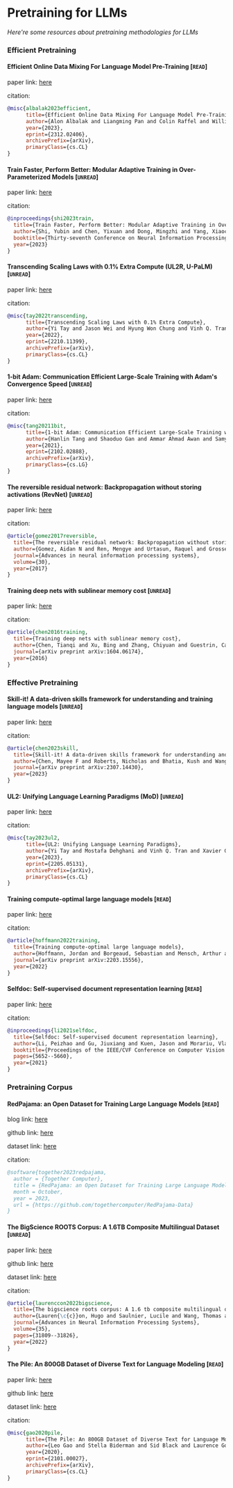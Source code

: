 # Pretraining for LLMs
*Here're some resources about pretraining methodologies for LLMs*


### Efficient Pretraining

#### Efficient Online Data Mixing For Language Model Pre-Training [`READ`]

paper link: [here](https://arxiv.org/pdf/2312.02406.pdf)

citation:
```bibtex
@misc{albalak2023efficient,
      title={Efficient Online Data Mixing For Language Model Pre-Training}, 
      author={Alon Albalak and Liangming Pan and Colin Raffel and William Yang Wang},
      year={2023},
      eprint={2312.02406},
      archivePrefix={arXiv},
      primaryClass={cs.CL}
}
```


#### Train Faster, Perform Better: Modular Adaptive Training in Over-Parameterized Models [`UNREAD`]

paper link: [here](https://openreview.net/pdf?id=dWDEBW2raJ)

citation: 
```bibtex
@inproceedings{shi2023train,
  title={Train Faster, Perform Better: Modular Adaptive Training in Over-Parameterized Models},
  author={Shi, Yubin and Chen, Yixuan and Dong, Mingzhi and Yang, Xiaochen and Li, Dongsheng and Wang, Yujiang and Dick, Robert P and Lv, Qin and Zhao, Yingying and Yang, Fan and others},
  booktitle={Thirty-seventh Conference on Neural Information Processing Systems},
  year={2023}
}
```


#### Transcending Scaling Laws with 0.1% Extra Compute (UL2R, U-PaLM) [`UNREAD`]

paper link: [here](https://arxiv.org/pdf/2210.11399.pdf)

citation:
```bibtex
@misc{tay2022transcending,
      title={Transcending Scaling Laws with 0.1% Extra Compute}, 
      author={Yi Tay and Jason Wei and Hyung Won Chung and Vinh Q. Tran and David R. So and Siamak Shakeri and Xavier Garcia and Huaixiu Steven Zheng and Jinfeng Rao and Aakanksha Chowdhery and Denny Zhou and Donald Metzler and Slav Petrov and Neil Houlsby and Quoc V. Le and Mostafa Dehghani},
      year={2022},
      eprint={2210.11399},
      archivePrefix={arXiv},
      primaryClass={cs.CL}
}
```
    

#### 1-bit Adam: Communication Efficient Large-Scale Training with Adam's Convergence Speed [`UNREAD`]

paper link: [here](https://arxiv.org/pdf/2102.02888.pdf)

citation:
```bibtex
@misc{tang20211bit,
      title={1-bit Adam: Communication Efficient Large-Scale Training with Adam's Convergence Speed}, 
      author={Hanlin Tang and Shaoduo Gan and Ammar Ahmad Awan and Samyam Rajbhandari and Conglong Li and Xiangru Lian and Ji Liu and Ce Zhang and Yuxiong He},
      year={2021},
      eprint={2102.02888},
      archivePrefix={arXiv},
      primaryClass={cs.LG}
}
```


#### The reversible residual network: Backpropagation without storing activations (RevNet) [`UNREAD`]

paper link: [here](https://proceedings.neurips.cc/paper_files/paper/2017/file/f9be311e65d81a9ad8150a60844bb94c-Paper.pdf)

citation: 
```bibtex
@article{gomez2017reversible,
  title={The reversible residual network: Backpropagation without storing activations},
  author={Gomez, Aidan N and Ren, Mengye and Urtasun, Raquel and Grosse, Roger B},
  journal={Advances in neural information processing systems},
  volume={30},
  year={2017}
}
```


#### Training deep nets with sublinear memory cost [`UNREAD`]

paper link: [here](https://arxiv.org/pdf/1604.06174)

citation: 
```bibtex
@article{chen2016training,
  title={Training deep nets with sublinear memory cost},
  author={Chen, Tianqi and Xu, Bing and Zhang, Chiyuan and Guestrin, Carlos},
  journal={arXiv preprint arXiv:1604.06174},
  year={2016}
}
```


### Effective Pretraining

#### Skill-it! A data-driven skills framework for understanding and training language models [`UNREAD`]

paper link: [here](https://arxiv.org/pdf/2307.14430)

citation: 
```bibtex
@article{chen2023skill,
  title={Skill-it! A data-driven skills framework for understanding and training language models},
  author={Chen, Mayee F and Roberts, Nicholas and Bhatia, Kush and Wang, Jue and Zhang, Ce and Sala, Frederic and R{\'e}, Christopher},
  journal={arXiv preprint arXiv:2307.14430},
  year={2023}
}
```

#### UL2: Unifying Language Learning Paradigms (MoD) [`UNREAD`]

paper link: [here](https://arxiv.org/pdf/2205.05131.pdf)

citation:
```bibtex
@misc{tay2023ul2,
      title={UL2: Unifying Language Learning Paradigms}, 
      author={Yi Tay and Mostafa Dehghani and Vinh Q. Tran and Xavier Garcia and Jason Wei and Xuezhi Wang and Hyung Won Chung and Siamak Shakeri and Dara Bahri and Tal Schuster and Huaixiu Steven Zheng and Denny Zhou and Neil Houlsby and Donald Metzler},
      year={2023},
      eprint={2205.05131},
      archivePrefix={arXiv},
      primaryClass={cs.CL}
}
```


#### Training compute-optimal large language models [`READ`]

paper link: [here](https://arxiv.org/pdf/2203.15556)

citation: 
```bibtex
@article{hoffmann2022training,
  title={Training compute-optimal large language models},
  author={Hoffmann, Jordan and Borgeaud, Sebastian and Mensch, Arthur and Buchatskaya, Elena and Cai, Trevor and Rutherford, Eliza and Casas, Diego de Las and Hendricks, Lisa Anne and Welbl, Johannes and Clark, Aidan and others},
  journal={arXiv preprint arXiv:2203.15556},
  year={2022}
}
```
    

#### Selfdoc: Self-supervised document representation learning [`READ`]

paper link: [here](https://openaccess.thecvf.com/content/CVPR2021/papers/Li_SelfDoc_Self-Supervised_Document_Representation_Learning_CVPR_2021_paper.pdf)

citation: 
```bibtex
@inproceedings{li2021selfdoc,
  title={Selfdoc: Self-supervised document representation learning},
  author={Li, Peizhao and Gu, Jiuxiang and Kuen, Jason and Morariu, Vlad I and Zhao, Handong and Jain, Rajiv and Manjunatha, Varun and Liu, Hongfu},
  booktitle={Proceedings of the IEEE/CVF Conference on Computer Vision and Pattern Recognition},
  pages={5652--5660},
  year={2021}
}
```


### Pretraining Corpus

#### RedPajama: an Open Dataset for Training Large Language Models [`READ`]

blog link: [here](https://together.ai/blog/redpajama-data-v2)

github link: [here](https://github.com/togethercomputer/RedPajama-Data)

dataset link: [here](https://huggingface.co/datasets/togethercomputer/RedPajama-Data-V2)

citation: 
```bibtex
@software{together2023redpajama,
  author = {Together Computer},
  title = {RedPajama: an Open Dataset for Training Large Language Models},
  month = October,
  year = 2023,
  url = {https://github.com/togethercomputer/RedPajama-Data}
}
```


#### The BigScience ROOTS Corpus: A 1.6TB Composite Multilingual Dataset [`UNREAD`]

paper link: [here](https://proceedings.neurips.cc/paper_files/paper/2022/file/ce9e92e3de2372a4b93353eb7f3dc0bd-Paper-Datasets_and_Benchmarks.pdf)

github link: [here](https://github.com/bigscience-workshop/data-preparation)

dataset link: [here](https://huggingface.co/bigscience-data)

citation: 
```bibtex
@article{laurenccon2022bigscience,
  title={The bigscience roots corpus: A 1.6 tb composite multilingual dataset},
  author={Lauren{\c{c}}on, Hugo and Saulnier, Lucile and Wang, Thomas and Akiki, Christopher and Villanova del Moral, Albert and Le Scao, Teven and Von Werra, Leandro and Mou, Chenghao and Gonz{\'a}lez Ponferrada, Eduardo and Nguyen, Huu and others},
  journal={Advances in Neural Information Processing Systems},
  volume={35},
  pages={31809--31826},
  year={2022}
}
```


#### The Pile: An 800GB Dataset of Diverse Text for Language Modeling [`READ`]

paper link: [here](https://arxiv.org/pdf/2101.00027.pdf)

github link: [here](https://github.com/EleutherAI/the-pile)

dataset link: [here](https://the-eye.eu/public/AI/pile/)

citation: 
```bibtex
@misc{gao2020pile,
      title={The Pile: An 800GB Dataset of Diverse Text for Language Modeling}, 
      author={Leo Gao and Stella Biderman and Sid Black and Laurence Golding and Travis Hoppe and Charles Foster and Jason Phang and Horace He and Anish Thite and Noa Nabeshima and Shawn Presser and Connor Leahy},
      year={2020},
      eprint={2101.00027},
      archivePrefix={arXiv},
      primaryClass={cs.CL}
}
```
